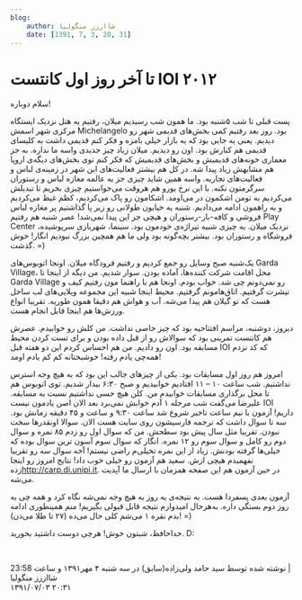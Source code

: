 ```yaml
---
blog:
    author: شااززز منگولیا
    date: [1391, 7, 3, 20, 31]
---
```

# تا آخر روز اول کانتست IOI ۲۰۱۲

<div class="cnt">
<p>سلام دوباره!</p>
<p>پست قبلی تا شب ۵‌شنبه بود. ما همون شب رسیدیم میلان، رفتیم یه هتل نزدیک ایستگاه مرکزی شهر اسمش Michelangelo بود. روز بعد رفتیم کمی بخش‌های قدیمی شهر رو دیدیم. یعنی یه جایی بود که یه بازار خیلی بامزه و فکر کنم قدیمی داشت به کلیسای قدیمی هم کنارش بود. اون رو دیدیم. میلان زیاد چیز جدیدی واسه ما نداره. به جز معماری خونه‌های قدیمیش و بخش‌های قدیمیش که فکر کنم توی بخش‌های دیگه‌ی اروپا هم مشابهش زیاد پیدا شه. در کل هم بیشتر فعالیت‌های این شهر در زمینه‌ی لباس و فعالیت‌های تجاریه. واسه همین شاید چیزی جز یه عالمه مغازه لباس و رستوران سرگرمتون نکنه. با این نرخ یورو هم هروقت می‌خواستیم چیزی بخریم تا تبدیلش می‌کردیم به تومن اشکمون در می‌اومد. اشکامون رو پاک می‌کردیم، کظم غیظ می‌کردیم و به راهمون ادامه می‌دادیم. شنبه یه خیابون طولانی رو زیر پا گذاشتیم پر مغازه لباس فروشی و کافه-بار-رستوران و هیچی جز این پیدا نمی‌شد! عصر شنبه هم رفتیم Play Center نزدیک میلان. یه چیزی شبیه تیراژه‌ی خودمون بود. سینما، شهربازی سرپوشیده، فروشگاه و رستوران بود. بیشتر بچه‌گونه بود ولی ما هم همچین بزرگ نبودیم انگار! خوش گذشت. =)</p>
<p>یک‌شنبه صبح وسایل رو جمع کردیم و رفتیم فرودگاه میلان. اونجا اتوبوس‌های Garda Village، محل اقامت شرکت کننده‌ها، آماده بودن. سوار شدیم. من دیگه از اینجا تا Garda Village رو نمی‌دونم چی شد. خواب بودم. اونجا هم با راهنما مون رفتیم کیف و تیشرت گرفتیم. اتاق‌هامونم گرفتیم. محیط اینجا شبیه این مجموعه ویلایی‌های لب ساحل هست که تو گیلان هم پیدا می‌شه. آب و هواش هم دقیقا همون طوریه. تقریبا انواع ورزش‌ها هم اینجا قابل انجام هست.</p>
<p>دیروز، دوشنبه، مراسم افتتاحیه بود که چیز خاصی نداشت. من کلش رو خوابیدم. عصرش هم کانتست تمرینی بود که سوالاش رو از قبل داده بودن و برای تست کردن محیط مسابقه بود. اون رو دادیم. من هم احساس کردم این دو هفته قبل IOI‌ که کد نزدم همه‌چی یادم رفته! خوشبختانه کم کم یادم اومد!</p>
<p>امروز هم روز اول مسابقات بود. یکی از چیز‌های جالب این بود که به هیچ وجه استرس نداشتیم. شب ساعت ۱۰ – ۱۱ افتادیم خوابیدیم و صبح ۶:۳۰ بیدار شدیم. توی اتوبوس هم تا محل برگذاری مسابقات خوابیدم من. کلن هیچ حسی نداشتیم نسبت به مسابقه. علیرضا می‌گفت شب مرحله ۱ آدم خوابش نمی‌برد بعد الان اصن یادمون نیست IOI‌ داریم! آزمون با نیم ساعت تاخیر شروع شد ساعت ۹:۳۰ و ساعت و ۴۵ دقیقه زمانش بود. سه تا سوال داشت که ترجمه فارسیشون روی سایت هست الان. سوالا اونقدر‌ها سخت نبودن. تقریبا مثل سال پیش بود سطحش. من که سوال اول رو زدم ۸۵ نمره و سوال دوم رو کامل و سوال سوم رو ۱۲ نمره. انگار که سوال سوم آسون ترین سوال بوده که خیلی‌ها گرفته بودنش. زیاد از این نمره تخیلی‌م راضی نیستم! آخه سوال سه رو تقریبا نفهمیدم هیچی ازش. سعید هم آزمون رو خیلی خوب داد! نتایج امروز رو اینجا زده<a href="http://carp.di.unipi.it">http://carp.di.unipi.it</a>. در حین آزمون هم این صفحه همزمان با ارسال ما آپدیت می‌شه.</p>
<p>آزمون بعدی پسفردا هست. به نتیجه‌ی یه روز به هیچ وجه نمی‌شه نگاه کرد و همه چی به روز دوم بستگی داره. به‌هرحال امیدوارم نتیجه قابل قبولی بگیریم! منم همینطوری ادامه بدم نقره ۱ می‌شم کلی حال می‌ده (۲۷ تا طلا می‌دن)!‌ =)</p>
<p>خداحافظ، شبتون خوش! هرچی دوست داشتید بخورید. D:</p>
<div><br/></div>
<p></p>
<div class="postDesc">نوشته شده توسط سید حامد ولی‌زاده(سابق) در سه شنبه ۴ مهر۱۳۹۱ و ساعت 23:58 
	 |</div>
</div>

<div class="blog-info">
    <div class="blog-author">شااززز منگولیا</div>
    <div class="blog-date">۱۳۹۱/۰۷/۰۳ ۲۰:۳۱</div>
</div>


